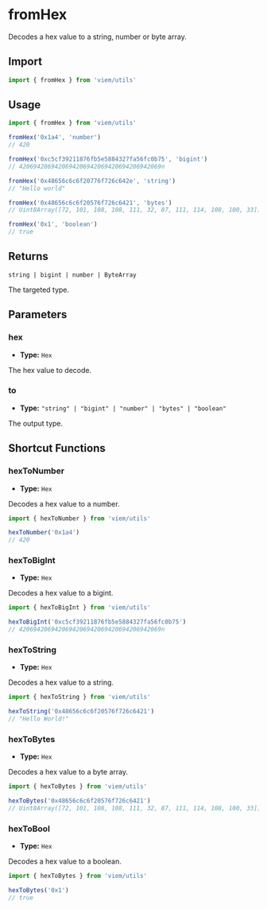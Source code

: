 # fromHex

Decodes a hex value to a string, number or byte array.

## Import

```ts
import { fromHex } from 'viem/utils'
```

## Usage

```ts
import { fromHex } from 'viem/utils'

fromHex('0x1a4', 'number')
// 420

fromHex('0xc5cf39211876fb5e5884327fa56fc0b75', 'bigint')
// 4206942069420694206942069420694206942069n

fromHex('0x48656c6c6f20776f726c642e', 'string')
// "Hello world"

fromHex('0x48656c6c6f20576f726c6421', 'bytes')
// Uint8Array([72, 101, 108, 108, 111, 32, 87, 111, 114, 108, 100, 33])

fromHex('0x1', 'boolean')
// true
```

## Returns

`string | bigint | number | ByteArray`

The targeted type.

## Parameters

### hex

- **Type:** `Hex`

The hex value to decode.

### to

- **Type:** `"string" | "bigint" | "number" | "bytes" | "boolean"`

The output type.

## Shortcut Functions

### hexToNumber

- **Type:** `Hex`

Decodes a hex value to a number.

```ts
import { hexToNumber } from 'viem/utils'

hexToNumber('0x1a4')
// 420
```

### hexToBigInt

- **Type:** `Hex`

Decodes a hex value to a bigint.

```ts
import { hexToBigInt } from 'viem/utils'

hexToBigInt('0xc5cf39211876fb5e5884327fa56fc0b75')
// 4206942069420694206942069420694206942069n
```

### hexToString

- **Type:** `Hex`

Decodes a hex value to a string.

```ts
import { hexToString } from 'viem/utils'

hexToString('0x48656c6c6f20576f726c6421')
// "Hello World!"
```

### hexToBytes

- **Type:** `Hex`

Decodes a hex value to a byte array.

```ts
import { hexToBytes } from 'viem/utils'

hexToBytes('0x48656c6c6f20576f726c6421')
// Uint8Array([72, 101, 108, 108, 111, 32, 87, 111, 114, 108, 100, 33])
```

### hexToBool

- **Type:** `Hex`

Decodes a hex value to a boolean.

```ts
import { hexToBytes } from 'viem/utils'

hexToBytes('0x1')
// true
```
